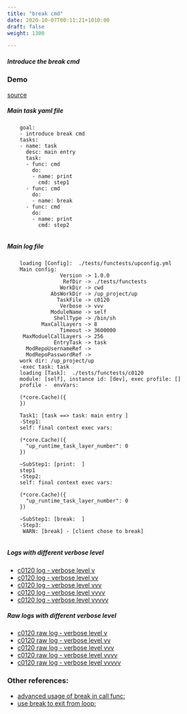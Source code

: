 ```yaml
---
title: "break cmd"
date: 2020-10-07T00:11:21+1010:00
draft: false
weight: 1300

---
```


##### Introduce the break cmd


### Demo








[source](https://github.com/upcmd/up/blob/master/tests/functests/c0120.yml)

##### Main task yaml file
```
    goal:
    - introduce break cmd
    tasks:
    - name: task
      desc: main entry
      task:
      - func: cmd
        do:
        - name: print
          cmd: step1
      - func: cmd
        do:
        - name: break
      - func: cmd
        do:
        - name: print
          cmd: step2
    
```
##### Main log file
```
    loading [Config]:  ./tests/functests/upconfig.yml
    Main config:
                 Version -> 1.0.0
                  RefDir -> ./tests/functests
                 WorkDir -> cwd
              AbsWorkDir -> /up_project/up
                TaskFile -> c0120
                 Verbose -> vvv
              ModuleName -> self
               ShellType -> /bin/sh
           MaxCallLayers -> 8
                 Timeout -> 3600000
     MaxModuelCallLayers -> 256
               EntryTask -> task
      ModRepoUsernameRef -> 
      ModRepoPasswordRef -> 
    work dir: /up_project/up
    -exec task: task
    loading [Task]:  ./tests/functests/c0120
    module: [self], instance id: [dev], exec profile: []
    profile -  envVars:
    
    (*core.Cache)({
    })
    
    Task1: [task ==> task: main entry ]
    -Step1:
    self: final context exec vars:
    
    (*core.Cache)({
      "up_runtime_task_layer_number": 0
    })
    
    ~SubStep1: [print:  ]
    step1
    -Step2:
    self: final context exec vars:
    
    (*core.Cache)({
      "up_runtime_task_layer_number": 0
    })
    
    ~SubStep1: [break:  ]
    -Step3:
     WARN: [break] - [client chose to break]
    
```


##### Logs with different verbose level
* [c0120 log - verbose level v](../../logs/c0120_v)
* [c0120 log - verbose level vv](../../logs/c0120_vv)
* [c0120 log - verbose level vvv](../../logs/c0120_vvvv)
* [c0120 log - verbose level vvvv](../../logs/c0120_vvvv)
* [c0120 log - verbose level vvvvv](../../logs/c0120_vvvvv)

##### Raw logs with different verbose level
* [c0120 raw log - verbose level v](../../reflogs/c0120_v.log)
* [c0120 raw log - verbose level vv](../../reflogs/c0120_vv.log)
* [c0120 raw log - verbose level vvv](../../reflogs/c0120_vvv.log)
* [c0120 raw log - verbose level vvvv](../../reflogs/c0120_vvvv.log)
* [c0120 raw log - verbose level vvvvv](../../reflogs/c0120_vvvvv.log)








### Other references:
* [advanced usage of break in call func:](../../flow-controll/c0121)
* [use break to exit from loop:](../../loop/f0125)
